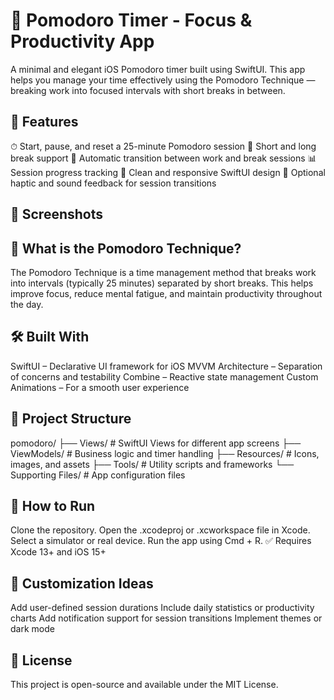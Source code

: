 # 🍅 Pomodoro Timer - Focus & Productivity App

A minimal and elegant iOS Pomodoro timer built using SwiftUI. This app helps you manage your time effectively using the Pomodoro Technique — breaking work into focused intervals with short breaks in between.

## 🚀 Features

⏱ Start, pause, and reset a 25-minute Pomodoro session
🌿 Short and long break support
🔄 Automatic transition between work and break sessions
📊 Session progress tracking
🎨 Clean and responsive SwiftUI design
🔔 Optional haptic and sound feedback for session transitions

## 📱 Screenshots


## 🧠 What is the Pomodoro Technique?

The Pomodoro Technique is a time management method that breaks work into intervals (typically 25 minutes) separated by short breaks. This helps improve focus, reduce mental fatigue, and maintain productivity throughout the day.

## 🛠️ Built With

SwiftUI – Declarative UI framework for iOS
MVVM Architecture – Separation of concerns and testability
Combine – Reactive state management
Custom Animations – For a smooth user experience

## 🧪 Project Structure

pomodoro/
├── Views/              # SwiftUI Views for different app screens
├── ViewModels/         # Business logic and timer handling
├── Resources/          # Icons, images, and assets
├── Tools/              # Utility scripts and frameworks
└── Supporting Files/   # App configuration files

## 🧩 How to Run

Clone the repository.
Open the .xcodeproj or .xcworkspace file in Xcode.
Select a simulator or real device.
Run the app using Cmd + R.
✅ Requires Xcode 13+ and iOS 15+

## 🧼 Customization Ideas

Add user-defined session durations
Include daily statistics or productivity charts
Add notification support for session transitions
Implement themes or dark mode

## 📄 License

This project is open-source and available under the MIT License.
